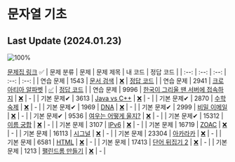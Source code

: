 # 문자열 기초

## Last Update (2024.01.23)    

![100%](https://progress-bar.dev/1/?scale=16&title=progress&width=500&color=babaca&suffix=/16)

[문제집 링크](https://www.acmicpc.net/workbook/view/14409)
✅
| 문제 분류 | 문제 | 문제 제목 | 내 코드 | 정답 코드 |
| :--: | :--: | :--: | :--: | :--: |
| 연습 문제 | 1543 | [문서 검색](https://www.acmicpc.net/problem/1543) | [❌](#) | [정답 코드](../Appendix%20A/solutions/1543.cpp) |
| 연습 문제 | 2941 | [크로아티아 알파벳](https://www.acmicpc.net/problem/2941) | [✅](../Appendix%20A/my_solutions/2941.cpp) | [정답 코드](../Appendix%20A/solutions/2941.cpp) |
| 연습 문제 | 9996 | [한국이 그리울 땐 서버에 접속하지](https://www.acmicpc.net/problem/9996) | [❌](#) | - |
| 기본 문제✔ | 3613 | [Java vs C++](https://www.acmicpc.net/problem/3613) | [❌](#) | - |
| 기본 문제✔ | 2870 | [수학숙제](https://www.acmicpc.net/problem/2870) | [❌](#) | - |
| 기본 문제✔ | 1969 | [DNA](https://www.acmicpc.net/problem/1969) | [❌](#) | - |
| 기본 문제✔ | 2999 | [비밀 이메일](https://www.acmicpc.net/problem/2999) | [❌](#) | - |
| 기본 문제✔ | 9536 | [여우는 어떻게 울지?](https://www.acmicpc.net/problem/9536) | [❌](#) | - |
| 기본 문제✔ | 15312 | [이름 궁합](https://www.acmicpc.net/problem/15312) | [❌](#) | - |
| 기본 문제 | 3107 | [IPv6](https://www.acmicpc.net/problem/3107) | [❌](#) | - |
| 기본 문제 | 16719 | [ZOAC](https://www.acmicpc.net/problem/16719) | [❌](#) | - |
| 기본 문제 | 16113 | [시그널](https://www.acmicpc.net/problem/16113) | [❌](#) | - |
| 기본 문제 | 23304 | [아카라카](https://www.acmicpc.net/problem/23304) | [❌](#) | - |
| 기본 문제 | 6581 | [HTML](https://www.acmicpc.net/problem/6581) | [❌](#) | - |
| 기본 문제 | 17413 | [단어 뒤집기 2](https://www.acmicpc.net/problem/17413) | [❌](#) | - |
| 기본 문제 | 1213 | [팰린드롬 만들기](https://www.acmicpc.net/problem/1213) | [❌](#) | - |
